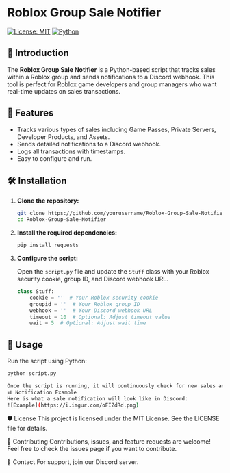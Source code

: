 # Roblox Group Sale Notifier

[![License: MIT](https://img.shields.io/badge/License-MIT-yellow.svg)](https://opensource.org/licenses/MIT)
[![Python](https://img.shields.io/badge/Python-3.8%2B-blue.svg)](https://www.python.org/downloads/)

## 🚀 Introduction

The **Roblox Group Sale Notifier** is a Python-based script that tracks sales within a Roblox group and sends notifications to a Discord webhook. This tool is perfect for Roblox game developers and group managers who want real-time updates on sales transactions.

## 📜 Features

- Tracks various types of sales including Game Passes, Private Servers, Developer Products, and Assets.
- Sends detailed notifications to a Discord webhook.
- Logs all transactions with timestamps.
- Easy to configure and run.

## 🛠️ Installation

1. **Clone the repository:**

    ```bash
    git clone https://github.com/yourusername/Roblox-Group-Sale-Notifier.git
    cd Roblox-Group-Sale-Notifier
    ```

2. **Install the required dependencies:**

    ```bash
    pip install requests
    ```

3. **Configure the script:**

    Open the `script.py` file and update the `Stuff` class with your Roblox security cookie, group ID, and Discord webhook URL.

    ```python
    class Stuff:
        cookie = ''  # Your Roblox security cookie
        groupid = ''  # Your Roblox group ID
        webhook = ''  # Your Discord webhook URL
        timeout = 10  # Optional: Adjust timeout value
        wait = 5  # Optional: Adjust wait time
    ```

## 📄 Usage

Run the script using Python:

```bash
python script.py

Once the script is running, it will continuously check for new sales and send notifications to the configured Discord webhook.
📊 Notification Example
Here is what a sale notification will look like in Discord:
![Example](https://i.imgur.com/oFIZdRd.png)
```

🛡️ License
This project is licensed under the MIT License. See the LICENSE file for details.

🤝 Contributing
Contributions, issues, and feature requests are welcome! Feel free to check the issues page if you want to contribute.

💬 Contact
For support, join our Discord server.

